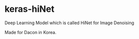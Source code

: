 # keras-hiNet
Deep Learning Model which is called HiNet for Image Denoising

Made for Dacon in Korea.
